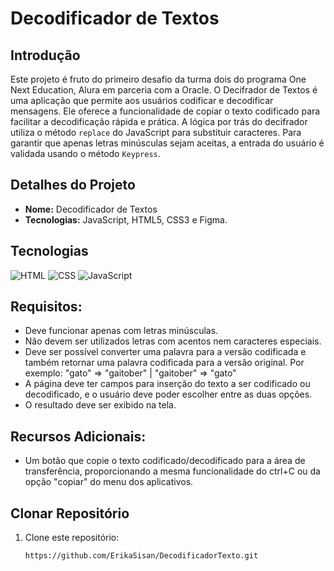 # Decodificador de Textos

 ## Introdução
Este projeto é fruto do primeiro desafio da turma dois do programa One Next Education, Alura em parceria com a Oracle. O Decifrador de Textos é uma aplicação que permite aos usuários codificar e decodificar mensagens. Ele oferece a funcionalidade de copiar o texto codificado para facilitar a decodificação rápida e prática. A lógica por trás do decifrador utiliza o método `replace` do JavaScript para substituir caracteres. Para garantir que apenas letras minúsculas sejam aceitas, a entrada do usuário é validada usando o método `Keypress`.

## Detalhes do Projeto
- **Nome:** Decodificador de Textos
- **Tecnologias:** JavaScript, HTML5, CSS3 e Figma.

## Tecnologias
<div>
  <img src="https://img.shields.io/badge/HTML-239120?style=for-the-badge&logo=html5&logoColor=white" alt="HTML">
  <img src="https://img.shields.io/badge/CSS-239120?&style=for-the-badge&logo=css3&logoColor=white" alt="CSS">
  <img src="https://img.shields.io/badge/JavaScript-F7DF1E?style=for-the-badge&logo=javascript&logoColor=black" alt="JavaScript">
</div>

## Requisitos:
- Deve funcionar apenas com letras minúsculas.
- Não devem ser utilizados letras com acentos nem caracteres especiais.
- Deve ser possível converter uma palavra para a versão codificada e também retornar uma palavra codificada para a versão original. Por exemplo: "gato" => "gaitober" | "gaitober" => "gato"
- A página deve ter campos para inserção do texto a ser codificado ou decodificado, e o usuário deve poder escolher entre as duas opções.
- O resultado deve ser exibido na tela.

## Recursos Adicionais:
- Um botão que copie o texto codificado/decodificado para a área de transferência, proporcionando a mesma funcionalidade do ctrl+C ou da opção "copiar" do menu dos aplicativos.
  

## Clonar Repositório
1. Clone este repositório:
   ```bash
   https://github.com/ErikaSisan/DecodificadorTexto.git
